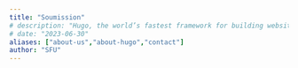 ```yaml
---
title: "Soumission"
# description: "Hugo, the world’s fastest framework for building websites"
# date: "2023-06-30"
aliases: ["about-us","about-hugo","contact"]
author: "SFU"
---
```

